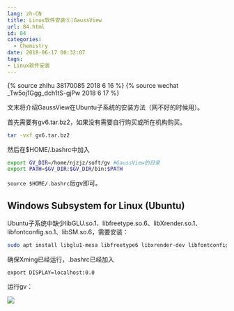 ```yaml
---
lang: zh-CN
title: Linux软件安装⑤|GaussView
url: 84.html
id: 84
categories:
  - Chemistry
date: 2018-06-17 00:32:07
tags:
- Linux软件安装
---
```


{% source zhihu 38170085 2018 6 16 %}
{% source wechat _Tw5oj1Ggg_dch1tS-gjPw 2018 6 17 %}

文末将介绍GaussView在Ubuntu子系统的安装方法（网不好的时候用）。
<!--more-->

首先需要有gv6.tar.bz2，如果没有需要自行购买或所在机构购买。

```sh
tar -vxf gv6.tar.bz2
```

然后在$HOME/.bashrc中加入

```sh
export GV_DIR=/home/njzjz/soft/gv #GaussView的目录
export PATH=$GV_DIR:$GV_DIR/bin:$PATH
```

`source $HOME/.bashrc`后gv即可。

Windows Subsystem for Linux (Ubuntu)
------------------------------------

Ubuntu子系统中缺少libGLU.so.1、libfreetype.so.6、libXrender.so.1、libfontconfig.so.1、libSM.so.6，需要安装：

```sh
sudo apt install libglu1-mesa libfreetype6 libxrender-dev libfontconfig libsm6
```

确保Xming已经运行，.bashrc已经加入

```
export DISPLAY=localhost:0.0
```

运行gv：

![](https://api.njzjz.win/1s6ziIVUNXrNpvULaJ2V9fzN8ufkbi64K)
